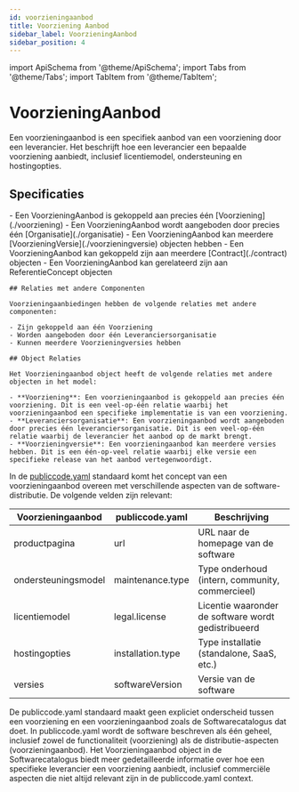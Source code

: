 ```yaml
---
id: voorzieningaanbod
title: Voorziening Aanbod
sidebar_label: VoorzieningAanbod
sidebar_position: 4
---
```


import ApiSchema from '@theme/ApiSchema';
import Tabs from '@theme/Tabs';
import TabItem from '@theme/TabItem';

# VoorzieningAanbod

Een voorzieningaanbod is een specifiek aanbod van een voorziening door een leverancier. Het beschrijft hoe een leverancier een bepaalde voorziening aanbiedt, inclusief licentiemodel, ondersteuning en hostingopties.

## Specificaties
<Tabs>
  <TabItem value="specificaties" label="Specificaties" default>
    <ApiSchema id="gemma" example   pointer="#/components/schemas/VoorzieningAanbod" />
  </TabItem>
  <TabItem value="relaties" label="Relaties">
    - Een VoorzieningAanbod is gekoppeld aan precies één [Voorziening](./voorziening)
    - Een VoorzieningAanbod wordt aangeboden door precies één [Organisatie](./organisatie)
    - Een VoorzieningAanbod kan meerdere [VoorzieningVersie](./voorzieningversie) objecten hebben
    - Een VoorzieningAanbod kan gekoppeld zijn aan meerdere [Contract](./contract) objecten
    - Een VoorzieningAanbod kan gerelateerd zijn aan ReferentieConcept objecten



    ## Relaties met andere Componenten

    Voorzieningaanbiedingen hebben de volgende relaties met andere componenten:

    - Zijn gekoppeld aan één Voorziening
    - Worden aangeboden door één Leveranciersorganisatie
    - Kunnen meerdere Voorzieningversies hebben

    ## Object Relaties

    Het Voorzieningaanbod object heeft de volgende relaties met andere objecten in het model:

    - **Voorziening**: Een voorzieningaanbod is gekoppeld aan precies één voorziening. Dit is een veel-op-één relatie waarbij het voorzieningaanbod een specifieke implementatie is van een voorziening.
    - **Leveranciersorganisatie**: Een voorzieningaanbod wordt aangeboden door precies één leveranciersorganisatie. Dit is een veel-op-één relatie waarbij de leverancier het aanbod op de markt brengt.
    - **Voorzieningversie**: Een voorzieningaanbod kan meerdere versies hebben. Dit is een één-op-veel relatie waarbij elke versie een specifieke release van het aanbod vertegenwoordigt.
  </TabItem>
  <TabItem value="publicCode" label="PublicCode">

  In de [publiccode.yaml](https://github.com/publiccodeyml/publiccode.yaml) standaard komt het concept van een voorzieningaanbod overeen met verschillende aspecten van de software-distributie. De volgende velden zijn relevant:

  | Voorzieningaanbod | publiccode.yaml | Beschrijving |
  |-------------------|-----------------|--------------|
  | productpagina | url | URL naar de homepage van de software |
  | ondersteuningsmodel | maintenance.type | Type onderhoud (intern, community, commercieel) |
  | licentiemodel | legal.license | Licentie waaronder de software wordt gedistribueerd |
  | hostingopties | installation.type | Type installatie (standalone, SaaS, etc.) |
  | versies | softwareVersion | Versie van de software |

  De publiccode.yaml standaard maakt geen expliciet onderscheid tussen een voorziening en een voorzieningaanbod zoals de Softwarecatalogus dat doet. In publiccode.yaml wordt de software beschreven als één geheel, inclusief zowel de functionaliteit (voorziening) als de distributie-aspecten (voorzieningaanbod). Het Voorzieningaanbod object in de Softwarecatalogus biedt meer gedetailleerde informatie over hoe een specifieke leverancier een voorziening aanbiedt, inclusief commerciële aspecten die niet altijd relevant zijn in de publiccode.yaml context. 
  </TabItem>
</Tabs>
